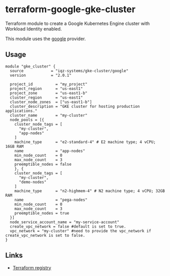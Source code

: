 # terraform-google-gke-cluster

Terraform module to create a Google Kubernetes Engine cluster with Workload Identity enabled.

This module uses the [google](https://registry.terraform.io/providers/hashicorp/google) provider.

## Usage

```hcl
module "gke_cluster" {
  source            = "iqz-systems/gke-cluster/google"
  version           = "2.0.1"

  project_id          = "my_project"
  project_region      = "us-east1"
  project_zone        = "us-east1-b"
  cluster_region      = "us-east1"
  cluster_node_zones  = ["us-east1-b"]
  cluster_description = "GKE cluster for hosting production applications."
  cluster_name        = "my-cluster"
  node_pools = [{
    cluster_node_tags = [
      "my-cluster",
      "app-nodes"
    ]
    machine_type      = "e2-standard-4" # E2 machine type; 4 vCPU; 16GB RAM
    name              = "app-nodes"
    min_node_count    = 0
    max_node_count    = 3
    preemptible_nodes = false
    }, {
    cluster_node_tags = [
      "my-cluster",
      "demo-nodes"
    ]
    machine_type      = "n2-highmem-4" # N2 machine type; 4 vCPU; 32GB RAM
    name              = "pega-nodes"
    min_node_count    = 0
    max_node_count    = 3
    preemptible_nodes = true
  }]
  node_service_account_name = "my-service-account"
  create_vpc_network = false #default is set to true.
  vpc_network = "my-cluster" #need to provide the vpc_network if create_vpc_network is set to false.
}
```

## Links

- [Terraform registry](https://registry.terraform.io/modules/iqz-systems/gke-cluster/google/latest)
